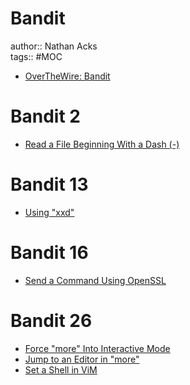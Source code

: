 # Bandit

author:: Nathan Acks  
tags:: #MOC

* [OverTheWire: Bandit](https://overthewire.org/wargames/bandit/)

# Bandit 2

* [Read a File Beginning With a Dash (-)](read-a-file-beginning-with-a-dash.md)

# Bandit 13

* [Using "xxd"](xxd.md)

# Bandit 16

* [Send a Command Using OpenSSL](send-a-command-using-openssl.md)

# Bandit 26

* [Force "more" Into Interactive Mode](force-more-into-interactive-mode.md)
* [Jump to an Editor in "more"](jump-to-an-editor-in-more.md)
* [Set a Shell in ViM](set-a-shell-in-vim.md)
